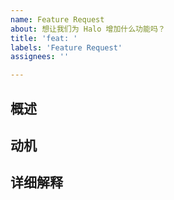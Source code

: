 ```yaml
---
name: Feature Request
about: 想让我们为 Halo 增加什么功能吗？
title: 'feat: '
labels: 'Feature Request'
assignees: ''

---
```


<!--
  你好！感谢你愿意考虑希望 Halo 增加某个新功能。请花一点点时间尽量详细地回答以下基础问题。

  谢谢！
-->

## 概述

<!--
  对这个新功能的一段描述
-->

## 动机

<!--
  为什么你希望在 Halo 中使用这个功能？
-->

## 详细解释

<!--
  详细描述这个新功能。

  如果这是一个小功能，你可以忽略这部分。
-->
